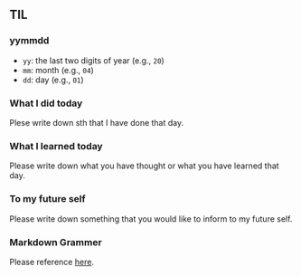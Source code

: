 ## TIL

### yymmdd

- `yy`: the last two digits of year (e.g., `20`)
- `mm`: month (e.g., `04`)
- `dd`: day (e.g., `01`)

### What I did today

Plese write down sth that I have done that day.

### What I learned today

Please write down what you have thought or what you have learned that day.

### To my future self

Please write down something that you would like to inform to my future self.

### Markdown Grammer

Please reference [here](https://tatesuke.github.io/KanTanMarkdown/syntax.html).
